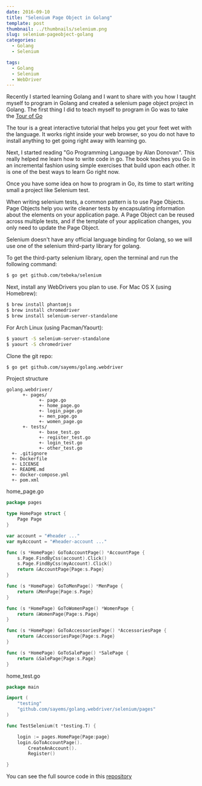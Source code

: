 ```yaml
---
date: 2016-09-10
title: "Selenium Page Object in Golang"
template: post
thumbnail: ../thumbnails/selenium.png
slug: selenium-pageobject-golang
categories:
  - Golang
  - Selenium

tags:
  - Golang
  - Selenium
  - WebDriver
---
```


Recently I started learning Golang and I want to share with you how I taught myself to program in Golang and created a selenium page object project in Golang. The first thing I did to teach myself to program in Go was to take the [Tour of Go][1]

The tour is a great interactive tutorial that helps you get your feet wet with the language.  It works right inside your web browser, so you do not have to install anything to get going right away with learning go.

Next, I started reading "Go Programming Language by Alan Donovan". This really helped me learn how to write code in go. The book teaches you Go in an incremental fashion using simple exercises that build upon each other. It is one of the best ways to learn Go right now.

Once you have some idea on how to program in Go, its time to start writing small a project like Selenium test. 

When writing selenium tests, a common pattern is to use Page Objects. Page Objects help you write cleaner tests by encapsulating information about the elements on your application page. A Page Object can be reused across multiple tests, and if the template of your application changes, you only need to update the Page Object.

Selenium doesn't have any official language binding for Golang, so we will use one of the selenium third-party library for golang.

To get the third-party selenium library, open the terminal and run the following command:
```bash
$ go get github.com/tebeka/selenium
```

Next, install any WebDrivers you plan to use. For Mac OS X (using Homebrew):
```bash
$ brew install phantomjs
$ brew install chromedriver
$ brew install selenium-server-standalone
```


For Arch Linux (using Pacman/Yaourt):
```bash
$ yaourt -S selenium-server-standalone
$ yaourt -S chromedriver
```


Clone the git repo:

```bash
$ go get github.com/sayems/golang.webdriver
```



Project structure
```
golang.webdriver/
      +- pages/
            +- page.go
            +- home_page.go
            +- login_page.go
            +- men_page.go
            +- women_page.go
      +- tests/ 
            +- base_test.go
            +- register_test.go
            +- login_test.go
            +- other_test.go
  +- .gitignore
  +- Dockerfile
  +- LICENSE
  +- README.md
  +- docker-compose.yml
  +- pom.xml
```


home_page.go

```go
package pages

type HomePage struct {
	Page Page
}

var account = "#header ..."
var myAccount = "#header-account ..."

func (s *HomePage) GoToAccountPage() *AccountPage {
	s.Page.FindByCss(account).Click()
	s.Page.FindByCss(myAccount).Click()
	return &AccountPage{Page:s.Page}
}

func (s *HomePage) GoToMenPage() *MenPage {
	return &MenPage{Page:s.Page}
}

func (s *HomePage) GoToWomenPage() *WomenPage {
	return &WomenPage{Page:s.Page}
}

func (s *HomePage) GoToAccessoriesPage() *AccessoriesPage {
	return &AccessoriesPage{Page:s.Page}
}

func (s *HomePage) GoToSalePage() *SalePage {
	return &SalePage{Page:s.Page}
}
```


home_test.go

```go
package main

import (
	"testing"
	"github.com/sayems/golang.webdriver/selenium/pages"
)

func TestSelenium(t *testing.T) {

	login := pages.HomePage{Page:page}
	login.GoToAccountPage().
		CreateAnAccount().
		Register()

}
```

You can see the full source code in this [repository][2]

[1]: https://tour.golang.org
[2]: https://github.com/sayems/golang.webdriver